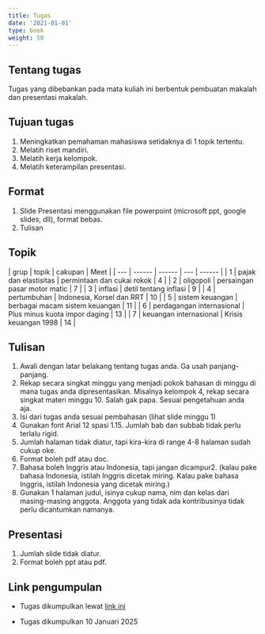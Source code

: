 ```yaml
---
title: Tugas
date: '2021-01-01'
type: book
weight: 50
---
```


## Tentang tugas

Tugas yang dibebankan pada mata kuliah ini berbentuk pembuatan makalah dan presentasi makalah. 

## Tujuan tugas

1. Meningkatkan pemahaman mahasiswa setidaknya di 1 topik tertentu.
2. Melatih riset mandiri.
3. Melatih kerja kelompok.
4. Melatih keterampilan presentasi.

## Format

1. Slide Presentasi menggunakan file powerpoint (microsoft ppt, google slides, dll), format bebas.
2. Tulisan 

## Topik

| grup | topik | cakupan | Meet |
| --- | ------ | ------ | --- | ------ |
| 1 | pajak dan elastisitas | permintaan dan cukai rokok | 4 |
| 2 | oligopoli | persaingan pasar motor matic | 7 |
| 3 | inflasi | detil tentang inflasi | 9 |
| 4 | pertumbuhan | Indonesia, Korsel dan RRT | 10 |
| 5 | sistem keuangan | berbagai macam sistem keuangan | 11 |
| 6 | perdagangan internasional | Plus minus kuota impor daging | 13 |
| 7 | keuangan internasional | Krisis keuangan 1998 | 14 |

## Tulisan

1. Awali dengan latar belakang tentang tugas anda. Ga usah panjang-panjang.
2. Rekap secara singkat minggu yang menjadi pokok bahasan di minggu di mana tugas anda dipresentasikan. Misalnya kelompok 4, rekap secara singkat materi minggu 10. Salah gak papa. Sesuai pengetahuan anda aja.
3. Isi dari tugas anda sesuai pembahasan (lihat slide minggu 1)
4. Gunakan font Arial 12 spasi 1.15. Jumlah bab dan subbab tidak perlu terlalu rigid.
5. Jumlah halaman tidak diatur, tapi kira-kira di range 4-8 halaman sudah cukup oke.
6. Format boleh pdf atau doc. 
7. Bahasa boleh Inggris atau Indonesia, tapi jangan dicampur2. (kalau pake bahasa Indonesia, istilah Inggris dicetak miring. Kalau pake bahasa Inggris, istilah Indonesia yang dicetak miring.)
8. Gunakan 1 halaman judul, isinya cukup nama, nim dan kelas dari masing-masing anggota. Anggota yang tidak ada kontribusinya tidak perlu dicantumkan namanya.

## Presentasi

1. Jumlah slide tidak diatur.
2. Format boleh ppt atau pdf.

## Link pengumpulan

- Tugas dikumpulkan lewat [link ini](https://forms.gle/u5g1Mvemh2t44Jzt8)

- Tugas dikumpulkan 10 Januari 2025